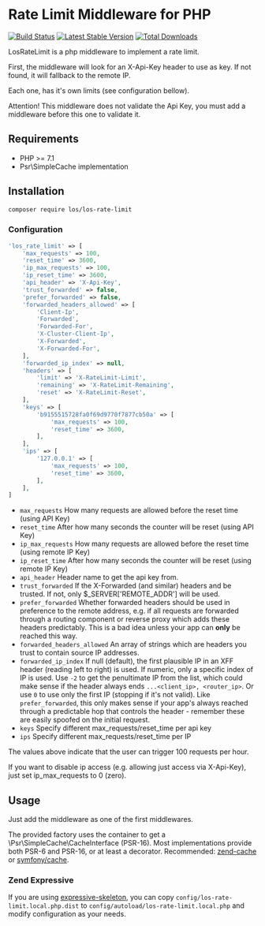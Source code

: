 # Rate Limit Middleware for PHP

[![Build Status](https://travis-ci.org/Lansoweb/LosRateLimit.svg?branch=master)](https://travis-ci.org/Lansoweb/LosRateLimit) [![Latest Stable Version](https://poser.pugx.org/los/los-rate-limit/v/stable.svg)](https://packagist.org/packages/los/los-rate-limit) [![Total Downloads](https://poser.pugx.org/los/los-rate-limit/downloads.svg)](https://packagist.org/packages/los/los-rate-limit)

LosRateLimit is a php middleware to implement a rate limit.

First, the middleware will look for an X-Api-Key header to use as key. If not found, it will fallback to the remote IP.

Each one, has it's own limits (see configuration bellow).

Attention! This middleware does not validate the Api Key, you must add a middleware before this one to validate it.

## Requirements

* PHP >= 7.1
* Psr\SimpleCache implementation

## Installation

```bash
composer require los/los-rate-limit
```

### Configuration
```php
'los_rate_limit' => [
    'max_requests' => 100,
    'reset_time' => 3600,
    'ip_max_requests' => 100,
    'ip_reset_time' => 3600,
    'api_header' => 'X-Api-Key',
    'trust_forwarded' => false,
    'prefer_forwarded' => false,
    'forwarded_headers_allowed' => [
        'Client-Ip',
        'Forwarded',
        'Forwarded-For',
        'X-Cluster-Client-Ip',
        'X-Forwarded',
        'X-Forwarded-For',
    ],
    'forwarded_ip_index' => null,
    'headers' => [
        'limit' => 'X-RateLimit-Limit',
        'remaining' => 'X-RateLimit-Remaining',
        'reset' => 'X-RateLimit-Reset',
    ],
    'keys' => [
        'b9155515728fa0f69d9770f7877cb50a' => [
            'max_requests' => 100,
            'reset_time' => 3600,
        ],
    ],
    'ips' => [
        '127.0.0.1' => [
            'max_requests' => 100,
            'reset_time' => 3600,
        ],
    ],
]
```

* `max_requests` How many requests are allowed before the reset time (using API Key)
* `reset_time` After how many seconds the counter will be reset (using API Key)
* `ip_max_requests` How many requests are allowed before the reset time (using remote IP Key)
* `ip_reset_time` After how many seconds the counter will be reset (using remote IP Key)
* `api_header` Header name to get the api key from.
* `trust_forwarded` If the X-Forwarded (and similar) headers and be trusted. If not, only $_SERVER['REMOTE_ADDR'] will be used.
* `prefer_forwarded` Whether forwarded headers should be used in preference to the remote address, e.g. if all requests are forwarded through a routing component or reverse proxy which adds these headers predictably. This is a bad idea unless your app can **only** be reached this way.
* `forwarded_headers_allowed` An array of strings which are headers you trust to contain source IP addresses.
* `forwarded_ip_index` If null (default), the first plausible IP in an XFF header (reading left to right) is used. If numeric, only a specific index of IP is used. Use `-2` to get the penultimate IP from the list, which could make sense if the header always ends `...<client_ip>, <router_ip>`. Or use `0` to use only the first IP (stopping if it's not valid). Like `prefer_forwarded`, this only makes sense if your app's always reached through a predictable hop that controls the header - remember these are easily spoofed on the initial request.
* `keys` Specify different max_requests/reset_time per api key
* `ips` Specify different max_requests/reset_time per IP

The values above indicate that the user can trigger 100 requests per hour.

If you want to disable ip access (e.g. allowing just access via X-Api-Key), just set ip_max_requests to 0 (zero).

## Usage

Just add the middleware as one of the first middlewares.

The provided factory uses the container to get a \Psr\SimpleCache\CacheInterface (PSR-16). 
Most implementations provide both PSR-6 and PSR-16, or at least a decorator.
Recommended: [zend-cache](https://github.com/zendframework/zend-cache) or [symfony/cache](https://github.com/symfony/cache).

### Zend Expressive

If you are using [expressive-skeleton](https://github.com/zendframework/zend-expressive-skeleton),
you can copy `config/los-rate-limit.local.php.dist` to
`config/autoload/los-rate-limit.local.php` and modify configuration as your needs.
